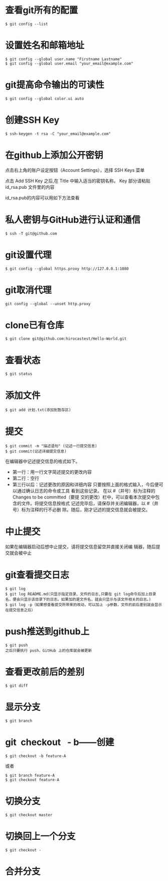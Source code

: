 ﻿# 查看git所有的配置
```code
$ git config --list
```


# 设置姓名和邮箱地址
```code
$ git config --global user.name "Firstname Lastname"
$ git config --global user.email "your_email@example.com"
```

# git提高命令输出的可读性
```code
$ git config --global color.ui auto
```

# 创建SSH Key
```code
$ ssh-keygen -t rsa -C "your_email@example.com"
```

# 在github上添加公开密钥
点击右上角的账户设定按钮（Account Settings），选择 SSH Keys 菜单

点击 Add SSH Key 之后,在 Title 中输入适当的密钥名称。
Key 部分请粘贴 id_rsa.pub 文件里的内容

id_rsa.pub的内容可以用如下方法查看

# 私人密钥与GitHub进行认证和通信
```code
$ ssh -T git@github.com
```

# git设置代理
```code
$ git config --global https.proxy http://127.0.0.1:1080
```

# git取消代理
```code
git config --global --unset http.proxy
```

# clone已有仓库
```code
$ git clone git@github.com:hirocastest/Hello-World.git
```

# 查看状态
```code
$ git status
```

# 添加文件
```code
$ git add 计划.txt(添加到暂存区)
```

# 提交
```code
$ git commit -m "描述语句" (记述一行提交信息)
$ git commit(记述详细提交信息)
```
在编辑器中记述提交信息的格式如下。
+ 第一行：用一行文字简述提交的更改内容
+ 第二行：空行
+ 第三行以后：记述更改的原因和详细内容
只要按照上面的格式输入，今后便可以通过确认日志的命令或工具
看到这些记录。
在以 #（井号）标为注释的 Changes to be committed（要提
交的更改）栏中，可以查看本次提交中包含的文件。将提交信息按格式
记述完毕后，请保存并关闭编辑器，以 #（井号）标为注释的行不必删
除。随后，刚才记述的提交信息就会被提交。

# 中止提交
如果在编辑器启动后想中止提交，请将提交信息留空并直接关闭编
辑器，随后提交就会被中止


# git查看提交日志
```code
$ git log
$ git log README.md(只显示指定目录、文件的日志,只要在 git log命令后加上目录名，便会只显示该目录下的日志。如果加的是文件名，就会只显示与该文件相关的日志。)
$ git log -p（如果想查看提交所带来的改动，可以加上 -p参数，文件的前后差别就会显示在提交信息之后）
```

# push推送到github上
```code
$ git push
之后只要执行 push，GitHub 上的仓库就会被更新
```

# 查看更改前后的差别
```code
$ git diff
```

# 显示分支
```code
$ git branch
```

# git checkout  - b——创建
```code
$ git checkout -b feature-A
```
或者
```code
$ git branch feature-A
$ git checkout feature-A
```

# 切换分支
```code
$ git checkout master
```

# 切换回上一个分支
```code
$ git checkout -
```

# 合并分支





















